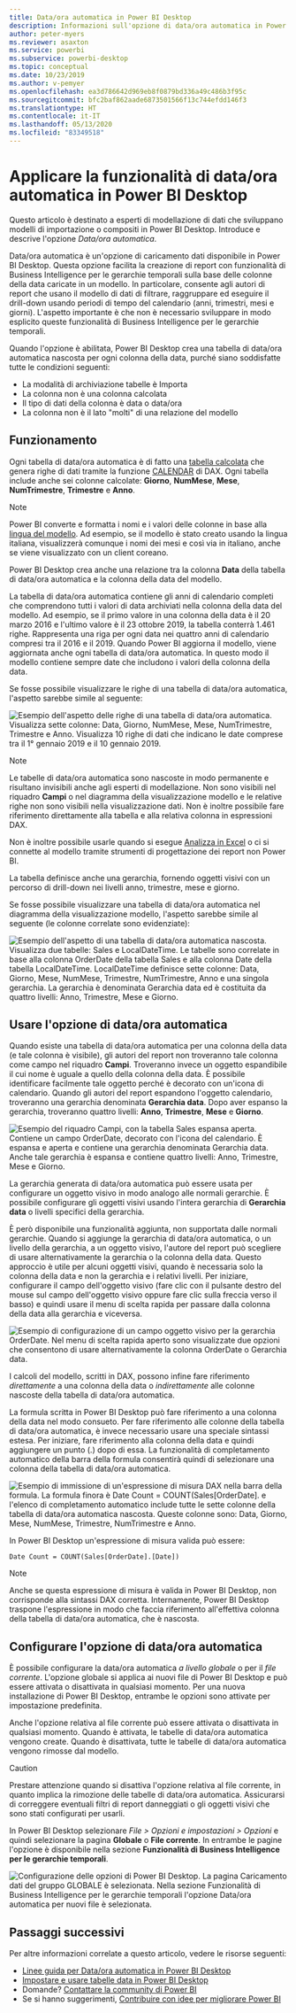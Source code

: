 ```yaml
---
title: Data/ora automatica in Power BI Desktop
description: Informazioni sull'opzione di data/ora automatica in Power BI Desktop.
author: peter-myers
ms.reviewer: asaxton
ms.service: powerbi
ms.subservice: powerbi-desktop
ms.topic: conceptual
ms.date: 10/23/2019
ms.author: v-pemyer
ms.openlocfilehash: ea3d786642d969eb8f0879bd336a49c486b3f95c
ms.sourcegitcommit: bfc2baf862aade6873501566f13c744efdd146f3
ms.translationtype: HT
ms.contentlocale: it-IT
ms.lasthandoff: 05/13/2020
ms.locfileid: "83349518"
---
```

# <a name="apply-auto-datetime-in-power-bi-desktop"></a>Applicare la funzionalità di data/ora automatica in Power BI Desktop

Questo articolo è destinato a esperti di modellazione di dati che sviluppano modelli di importazione o compositi in Power BI Desktop. Introduce e descrive l'opzione _Data/ora automatica_.

Data/ora automatica è un'opzione di caricamento dati disponibile in Power BI Desktop. Questa opzione facilita la creazione di report con funzionalità di Business Intelligence per le gerarchie temporali sulla base delle colonne della data caricate in un modello. In particolare, consente agli autori di report che usano il modello di dati di filtrare, raggruppare ed eseguire il drill-down usando periodi di tempo del calendario (anni, trimestri, mesi e giorni). L'aspetto importante è che non è necessario sviluppare in modo esplicito queste funzionalità di Business Intelligence per le gerarchie temporali.

Quando l'opzione è abilitata, Power BI Desktop crea una tabella di data/ora automatica nascosta per ogni colonna della data, purché siano soddisfatte tutte le condizioni seguenti:

- La modalità di archiviazione tabelle è Importa
- La colonna non è una colonna calcolata
- Il tipo di dati della colonna è data o data/ora
- La colonna non è il lato "molti" di una relazione del modello

## <a name="how-it-works"></a>Funzionamento

Ogni tabella di data/ora automatica è di fatto una [tabella calcolata](desktop-calculated-tables.md) che genera righe di dati tramite la funzione [CALENDAR](/dax/calendar-function-dax) di DAX. Ogni tabella include anche sei colonne calcolate: **Giorno**, **NumMese**, **Mese**, **NumTrimestre**, **Trimestre** e **Anno**.

> [!NOTE]
> Power BI converte e formatta i nomi e i valori delle colonne in base alla [lingua del modello](../fundamentals/supported-languages-countries-regions.md#choose-the-language-for-the-model-in-power-bi-desktop). Ad esempio, se il modello è stato creato usando la lingua italiana, visualizzerà comunque i nomi dei mesi e così via in italiano, anche se viene visualizzato con un client coreano.

Power BI Desktop crea anche una relazione tra la colonna **Data** della tabella di data/ora automatica e la colonna della data del modello.

La tabella di data/ora automatica contiene gli anni di calendario completi che comprendono tutti i valori di data archiviati nella colonna della data del modello. Ad esempio, se il primo valore in una colonna della data è il 20 marzo 2016 e l'ultimo valore è il 23 ottobre 2019, la tabella conterrà 1.461 righe. Rappresenta una riga per ogni data nei quattro anni di calendario compresi tra il 2016 e il 2019. Quando Power BI aggiorna il modello, viene aggiornata anche ogni tabella di data/ora automatica. In questo modo il modello contiene sempre date che includono i valori della colonna della data.

Se fosse possibile visualizzare le righe di una tabella di data/ora automatica, l'aspetto sarebbe simile al seguente:

![Esempio dell'aspetto delle righe di una tabella di data/ora automatica. Visualizza sette colonne: Data, Giorno, NumMese, Mese, NumTrimestre, Trimestre e Anno. Visualizza 10 righe di dati che indicano le date comprese tra il 1° gennaio 2019 e il 10 gennaio 2019.](media/desktop-auto-date-time/auto-date-time-hidden-table-example-rows.png)

> [!NOTE]
> Le tabelle di data/ora automatica sono nascoste in modo permanente e risultano invisibili anche agli esperti di modellazione. Non sono visibili nel riquadro **Campi** o nel diagramma della visualizzazione modello e le relative righe non sono visibili nella visualizzazione dati. Non è inoltre possibile fare riferimento direttamente alla tabella e alla relativa colonna in espressioni DAX.
>
> Non è inoltre possibile usarle quando si esegue [Analizza in Excel](../collaborate-share/service-analyze-in-excel.md) o ci si connette al modello tramite strumenti di progettazione dei report non Power BI.

La tabella definisce anche una gerarchia, fornendo oggetti visivi con un percorso di drill-down nei livelli anno, trimestre, mese e giorno.

Se fosse possibile visualizzare una tabella di data/ora automatica nel diagramma della visualizzazione modello, l'aspetto sarebbe simile al seguente (le colonne correlate sono evidenziate):

![Esempio dell'aspetto di una tabella di data/ora automatica nascosta. Visualizza due tabelle: Sales e LocalDateTime. Le tabelle sono correlate in base alla colonna OrderDate della tabella Sales e alla colonna Date della tabella LocalDateTime. LocalDateTime definisce sette colonne: Data, Giorno, Mese, NumMese, Trimestre, NumTrimestre, Anno e una singola gerarchia. La gerarchia è denominata Gerarchia data ed è costituita da quattro livelli: Anno, Trimestre, Mese e Giorno.](media/desktop-auto-date-time/auto-date-time-hidden-table-example-diagram.png)

## <a name="work-with-auto-datetime"></a>Usare l'opzione di data/ora automatica

Quando esiste una tabella di data/ora automatica per una colonna della data (e tale colonna è visibile), gli autori del report non troveranno tale colonna come campo nel riquadro **Campi**. Troveranno invece un oggetto espandibile il cui nome è uguale a quello della colonna della data. È possibile identificare facilmente tale oggetto perché è decorato con un'icona di calendario. Quando gli autori del report espandono l'oggetto calendario, troveranno una gerarchia denominata **Gerarchia data**. Dopo aver espanso la gerarchia, troveranno quattro livelli: **Anno**, **Trimestre**, **Mese** e **Giorno**.

![Esempio del riquadro Campi, con la tabella Sales espansa aperta. Contiene un campo OrderDate, decorato con l'icona del calendario. È espansa e aperta e contiene una gerarchia denominata Gerarchia data. Anche tale gerarchia è espansa e contiene quattro livelli: Anno, Trimestre, Mese e Giorno.](media/desktop-auto-date-time/auto-date-time-fields-pane-example.png)

La gerarchia generata di data/ora automatica può essere usata per configurare un oggetto visivo in modo analogo alle normali gerarchie. È possibile configurare gli oggetti visivi usando l'intera gerarchia di **Gerarchia data** o livelli specifici della gerarchia.

È però disponibile una funzionalità aggiunta, non supportata dalle normali gerarchie. Quando si aggiunge la gerarchia di data/ora automatica, o un livello della gerarchia, a un oggetto visivo, l'autore del report può scegliere di usare alternativamente la gerarchia o la colonna della data. Questo approccio è utile per alcuni oggetti visivi, quando è necessaria solo la colonna della data e non la gerarchia e i relativi livelli. Per iniziare, configurare il campo dell'oggetto visivo (fare clic con il pulsante destro del mouse sul campo dell'oggetto visivo oppure fare clic sulla freccia verso il basso) e quindi usare il menu di scelta rapida per passare dalla colonna della data alla gerarchia e viceversa.

![Esempio di configurazione di un campo oggetto visivo per la gerarchia OrderDate. Nel menu di scelta rapida aperto sono visualizzate due opzioni che consentono di usare alternativamente la colonna OrderDate o Gerarchia data.](media/desktop-auto-date-time/auto-date-time-configure-visuals-fields.png)

I calcoli del modello, scritti in DAX, possono infine fare riferimento _direttamente_ a una colonna della data o _indirettamente_ alle colonne nascoste della tabella di data/ora automatica.

La formula scritta in Power BI Desktop può fare riferimento a una colonna della data nel modo consueto. Per fare riferimento alle colonne della tabella di data/ora automatica, è invece necessario usare una speciale sintassi estesa. Per iniziare, fare riferimento alla colonna della data e quindi aggiungere un punto (.) dopo di essa. La funzionalità di completamento automatico della barra della formula consentirà quindi di selezionare una colonna della tabella di data/ora automatica.

![Esempio di immissione di un'espressione di misura DAX nella barra della formula. La formula finora è Date Count = COUNT(Sales[OrderDate]. e l'elenco di completamento automatico include tutte le sette colonne della tabella di data/ora automatica nascosta. Queste colonne sono: Data, Giorno, Mese, NumMese, Trimestre, NumTrimestre e Anno.](media/desktop-auto-date-time/auto-date-time-dax-auto-complete.png)

In Power BI Desktop un'espressione di misura valida può essere:

```dax
Date Count = COUNT(Sales[OrderDate].[Date])
```

> [!NOTE]
> Anche se questa espressione di misura è valida in Power BI Desktop, non corrisponde alla sintassi DAX corretta. Internamente, Power BI Desktop traspone l'espressione in modo che faccia riferimento all'effettiva colonna della tabella di data/ora automatica, che è nascosta.

## <a name="configure-auto-datetime-option"></a>Configurare l'opzione di data/ora automatica

È possibile configurare la data/ora automatica _a livello globale_ o per il _file corrente_. L'opzione globale si applica ai nuovi file di Power BI Desktop e può essere attivata o disattivata in qualsiasi momento. Per una nuova installazione di Power BI Desktop, entrambe le opzioni sono attivate per impostazione predefinita.

Anche l'opzione relativa al file corrente può essere attivata o disattivata in qualsiasi momento. Quando è attivata, le tabelle di data/ora automatica vengono create. Quando è disattivata, tutte le tabelle di data/ora automatica vengono rimosse dal modello.

> [!CAUTION]
> Prestare attenzione quando si disattiva l'opzione relativa al file corrente, in quanto implica la rimozione delle tabelle di data/ora automatica. Assicurarsi di correggere eventuali filtri di report danneggiati o gli oggetti visivi che sono stati configurati per usarli.

In Power BI Desktop selezionare _File > Opzioni e impostazioni > Opzioni_ e quindi selezionare la pagina **Globale** o **File corrente**. In entrambe le pagine l'opzione è disponibile nella sezione **Funzionalità di Business Intelligence per le gerarchie temporali**.

![Configurazione delle opzioni di Power BI Desktop. La pagina Caricamento dati del gruppo GLOBALE è selezionata. Nella sezione Funzionalità di Business Intelligence per le gerarchie temporali l'opzione Data/ora automatica per nuovi file è selezionata.](media/desktop-auto-date-time/auto-date-time-configure-global-options.png)

## <a name="next-steps"></a>Passaggi successivi

Per altre informazioni correlate a questo articolo, vedere le risorse seguenti:

- [Linee guida per Data/ora automatica in Power BI Desktop](../guidance/auto-date-time.md)
- [Impostare e usare tabelle data in Power BI Desktop](desktop-date-tables.md)
- Domande? [Contattare la community di Power BI](https://community.powerbi.com/)
- Se si hanno suggerimenti, [Contribuire con idee per migliorare Power BI](https://ideas.powerbi.com/)
